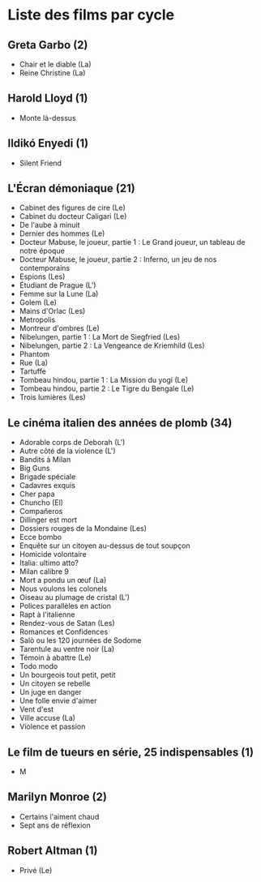 # Liste des films par cycle

## Greta Garbo (2)

  * Chair et le diable (La)  
  * Reine Christine (La)

## Harold Lloyd (1)

  * Monte là-dessus

## Ildikó Enyedi (1)

  * Silent Friend

## L'Écran démoniaque (21)

  * Cabinet des figures de cire (Le)  
  * Cabinet du docteur Caligari (Le)  
  * De l'aube à minuit  
  * Dernier des hommes (Le)  
  * Docteur Mabuse, le joueur, partie 1 : Le Grand joueur, un tableau de notre époque  
  * Docteur Mabuse, le joueur, partie 2 : Inferno, un jeu de nos contemporains  
  * Espions (Les)  
  * Étudiant de Prague (L')  
  * Femme sur la Lune (La)  
  * Golem (Le)  
  * Mains d'Orlac (Les)  
  * Metropolis  
  * Montreur d'ombres (Le)  
  * Nibelungen, partie 1 : La Mort de Siegfried (Les)  
  * Nibelungen, partie 2 : La Vengeance de Kriemhild (Les)  
  * Phantom  
  * Rue (La)  
  * Tartuffe  
  * Tombeau hindou, partie 1 : La Mission du yogi (Le)  
  * Tombeau hindou, partie 2 : Le Tigre du Bengale (Le)  
  * Trois lumières (Les)

## Le cinéma italien des années de plomb (34)

  * Adorable corps de Deborah (L')  
  * Autre côté de la violence (L')  
  * Bandits à Milan  
  * Big Guns  
  * Brigade spéciale  
  * Cadavres exquis  
  * Cher papa  
  * Chuncho (El)  
  * Compañeros  
  * Dillinger est mort  
  * Dossiers rouges de la Mondaine (Les)  
  * Ecce bombo  
  * Enquête sur un citoyen au-dessus de tout soupçon  
  * Homicide volontaire  
  * Italia: ultimo atto?  
  * Milan calibre 9  
  * Mort a pondu un œuf (La)  
  * Nous voulons les colonels  
  * Oiseau au plumage de cristal (L')  
  * Polices parallèles en action  
  * Rapt à l'italienne  
  * Rendez-vous de Satan (Les)  
  * Romances et Confidences  
  * Salò ou les 120 journées de Sodome  
  * Tarentule au ventre noir (La)  
  * Témoin à abattre (Le)  
  * Todo modo  
  * Un bourgeois tout petit, petit  
  * Un citoyen se rebelle  
  * Un juge en danger  
  * Une folle envie d'aimer  
  * Vent d'est  
  * Ville accuse (La)  
  * Violence et passion

## Le film de tueurs en série, 25 indispensables (1)

  * M

## Marilyn Monroe (2)

  * Certains l'aiment chaud  
  * Sept ans de réflexion

## Robert Altman (1)

  * Privé (Le)  
